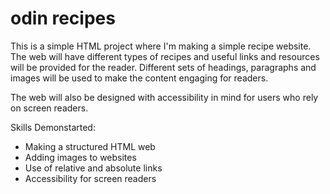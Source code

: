 # odin recipes

This is a simple HTML project where I'm making a simple recipe website. The web will have different types of recipes and useful links and resources will be provided for the reader. Different sets of headings, paragraphs and images will be used to make the content engaging for readers.

The web will also be designed with accessibility in mind for users who rely on screen readers.

Skills Demonstarted:
- Making a structured HTML web
- Adding images to websites
- Use of relative and absolute links
- Accessibility for screen readers

